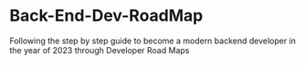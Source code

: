 # Back-End-Dev-RoadMap
Following the step by step guide to become a modern backend developer in the year of 2023 through Developer Road Maps
